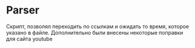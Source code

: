 # Parser

Скрипт, позволял переходить по ссылкам и ожидать то время, которое указано в файле. Дополнительно были внесены некоторые поправки для сайта youtube



